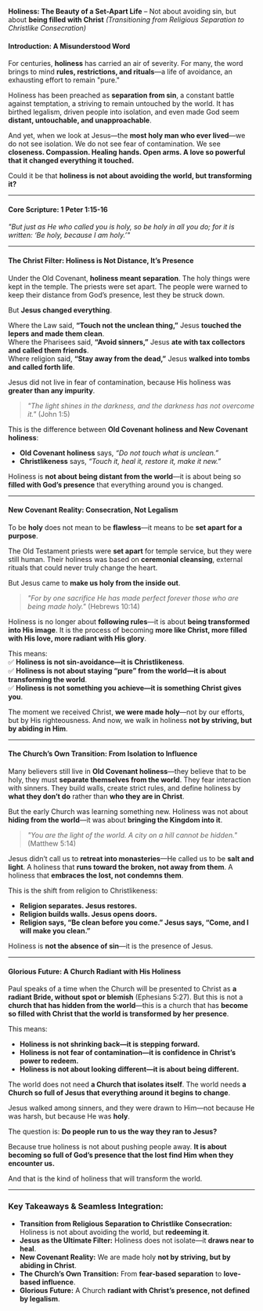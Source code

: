 **Holiness: The Beauty of a Set-Apart Life** – Not about avoiding sin, but about **being filled with Christ**
_(Transitioning from Religious Separation to Christlike Consecration)_

#### **Introduction: A Misunderstood Word**

For centuries, **holiness** has carried an air of severity. For many, the word brings to mind **rules, restrictions, and rituals**—a life of avoidance, an exhausting effort to remain "pure."

Holiness has been preached as **separation from sin**, a constant battle against temptation, a striving to remain untouched by the world. It has birthed legalism, driven people into isolation, and even made God seem **distant, untouchable, and unapproachable**.

And yet, when we look at Jesus—the **most holy man who ever lived**—we do not see isolation. We do not see fear of contamination. We see **closeness. Compassion. Healing hands. Open arms. A love so powerful that it changed everything it touched.**

Could it be that **holiness is not about avoiding the world, but transforming it?**

---

#### **Core Scripture: 1 Peter 1:15-16**

_"But just as He who called you is holy, so be holy in all you do; for it is written: ‘Be holy, because I am holy.’"_

---

#### **The Christ Filter: Holiness is Not Distance, It’s Presence**

Under the Old Covenant, **holiness meant separation**. The holy things were kept in the temple. The priests were set apart. The people were warned to keep their distance from God’s presence, lest they be struck down.

But **Jesus changed everything**.

Where the Law said, **“Touch not the unclean thing,”** Jesus **touched the lepers and made them clean**.  
Where the Pharisees said, **“Avoid sinners,”** Jesus **ate with tax collectors and called them friends**.  
Where religion said, **“Stay away from the dead,”** Jesus **walked into tombs and called forth life**.

Jesus did not live in fear of contamination, because His holiness was **greater than any impurity**.

> _"The light shines in the darkness, and the darkness has not overcome it."_ (John 1:5)

This is the difference between **Old Covenant holiness and New Covenant holiness**:

- **Old Covenant holiness** says, _“Do not touch what is unclean.”_
- **Christlikeness** says, _“Touch it, heal it, restore it, make it new.”_

Holiness is **not about being distant from the world**—it is about being so **filled with God’s presence** that everything around you is changed.

---

#### **New Covenant Reality: Consecration, Not Legalism**

To be **holy** does not mean to be **flawless**—it means to be **set apart for a purpose**.

The Old Testament priests were **set apart** for temple service, but they were still human. Their holiness was based on **ceremonial cleansing**, external rituals that could never truly change the heart.

But Jesus came to **make us holy from the inside out**.

> _"For by one sacrifice He has made perfect forever those who are being made holy."_ (Hebrews 10:14)

Holiness is no longer about **following rules**—it is about **being transformed into His image**. It is the process of becoming **more like Christ, more filled with His love, more radiant with His glory**.

This means:  
✅ **Holiness is not sin-avoidance—it is Christlikeness**.  
✅ **Holiness is not about staying “pure” from the world—it is about transforming the world**.  
✅ **Holiness is not something you achieve—it is something Christ gives you**.

The moment we received Christ, **we were made holy**—not by our efforts, but by His righteousness. And now, we walk in holiness **not by striving, but by abiding in Him**.

---

#### **The Church’s Own Transition: From Isolation to Influence**

Many believers still live in **Old Covenant holiness**—they believe that to be holy, they must **separate themselves from the world**. They fear interaction with sinners. They build walls, create strict rules, and define holiness by **what they don’t do** rather than **who they are in Christ**.

But the early Church was learning something new. Holiness was not about **hiding from the world**—it was about **bringing the Kingdom into it**.

> _"You are the light of the world. A city on a hill cannot be hidden."_ (Matthew 5:14)

Jesus didn’t call us to **retreat into monasteries**—He called us to be **salt and light**. A holiness that **runs toward the broken, not away from them**. A holiness that **embraces the lost, not condemns them**.

This is the shift from religion to Christlikeness:

- **Religion separates. Jesus restores.**
- **Religion builds walls. Jesus opens doors.**
- **Religion says, “Be clean before you come.” Jesus says, “Come, and I will make you clean.”**

Holiness is **not the absence of sin**—it is the presence of Jesus.

---

#### **Glorious Future: A Church Radiant with His Holiness**

Paul speaks of a time when the Church will be presented to Christ as **a radiant Bride, without spot or blemish** (Ephesians 5:27). But this is not a **church that has hidden from the world**—this is a church that has **become so filled with Christ that the world is transformed by her presence**.

This means:

- **Holiness is not shrinking back—it is stepping forward.**
- **Holiness is not fear of contamination—it is confidence in Christ’s power to redeem.**
- **Holiness is not about looking different—it is about being different.**

The world does not need **a Church that isolates itself**. The world needs **a Church so full of Jesus that everything around it begins to change**.

Jesus walked among sinners, and they were drawn to Him—not because He was harsh, but because He was **holy**.

The question is: **Do people run to us the way they ran to Jesus?**

Because true holiness is not about pushing people away. **It is about becoming so full of God’s presence that the lost find Him when they encounter us.**

And that is the kind of holiness that will transform the world.

---

### **Key Takeaways & Seamless Integration:**

- **Transition from Religious Separation to Christlike Consecration:** Holiness is not about avoiding the world, but **redeeming it**.
- **Jesus as the Ultimate Filter:** Holiness does not isolate—it **draws near to heal**.
- **New Covenant Reality:** We are made holy **not by striving, but by abiding in Christ**.
- **The Church’s Own Transition:** From **fear-based separation** to **love-based influence**.
- **Glorious Future:** A Church **radiant with Christ’s presence, not defined by legalism**.